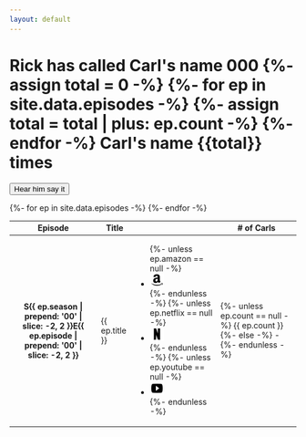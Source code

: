 ```yaml
---
layout: default
---
```


<div class='jumbotron jumbotron-fluid text-center'>
	<div class='container'>
		<h1>Rick has <noscript>called</noscript>
		<script>
			document.write(['called', 'howled', 'screeched', 'shrieked', 'squalled', 'squealed', 'yelped', 'screamed', 'bawled', 'bellowed', 'cried', 'hollered', 'roared', 'shouted', 'exclaimed'][Math.floor(Math.random() * 15)]);
		</script>
		 Carl's name <span id='odometer' class='odometer'>000
		{%- assign total = 0 -%}
		{%- for ep in site.data.episodes -%}
		{%- assign total = total | plus: ep.count -%}
		{%- endfor -%}
		Carl's name <span id='odometer' class='odometer'><noscript>{{total}}</noscript>
		<script>
			odometer.textContent = '000';
			setTimeout(function() {
				odometer.textContent = {{total}};
			}, 1000);
		</script>
		</span> times</h1>
		<audio id='caaarl' src='caaarl.mp3' preload='none'>
			Your browser does not support the audio element. Perhaps you should upgrade to <a href='//google.com/chrome'>one that does</a> to enjoy the sound of Caaarl.
		</audio>
		<p class='hidden-print'><button class='btn btn-outline-primary btn-lg' onclick='document.getElementById("caaarl").play()'>Hear him say it</button></p>
	</div>
</div>
<div class='container'>
	<div id='chart'></div>
	<div class='table-responsive'>
		<table class='table table-striped'>
			<thead>
				<tr>
					<th>Episode</th>
					<th>Title</th>
					<th class='hidden-print'></th>
					<th># of Carls</th>
				</tr>
			</thead>
			<tbody>
				{%- for ep in site.data.episodes -%}
				<tr>
					<th scope='row' class='align-middle'>S{{ ep.season | prepend: '00' | slice: -2, 2 }}E{{ ep.episode | prepend: '00' | slice: -2, 2 }}</th>
					<td class='align-middle'>{{ ep.title }}</td>
					<td class='align-middle float-right hidden-print'>
						<ul class='list-inline mb-0'>
							{%- unless ep.amazon == null -%}
							<li class='list-inline-item'><a href='https://amzn.com/{{ ep.amazon }}' target='_blank' rel='noopener' title='Watch on Amazon Instant'><img class='social' src='/images/amazon.svg' width='24px' height='24px' alt='Watch on Amazon Instant'></a></li>
							{%- endunless -%}
							{%- unless ep.netflix == null -%}
							<li class='list-inline-item'><a href='https://netflix.com/watch/{{ ep.netflix }}' target='_blank' rel='noopener' title='Watch on Netflix'><img class='social' src='/images/netflix.svg' width='24px' height='24px' alt='Watch on Netflix'></a></li>
							{%- endunless -%}
							{%- unless ep.youtube == null -%}
							<li class='list-inline-item'><a href='https://youtu.be/{{ ep.youtube }}' target='_blank' rel='noopener' title='Watch on YouTube'><img class='social' src='/images/youtube-play.svg' width='24px' height='24px' alt='Watch on YouTube'></a></li>
							{%- endunless -%}
						</ul>
					</td>
					<td class='align-middle'>
					{%- unless ep.count == null -%}
					{{ ep.count }}
					{%- else -%}
					-
					{%- endunless -%}</td>
				</tr>
				{%- endfor -%}
			</tbody>
		</table>
	</div>
</div>
